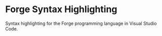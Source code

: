 # Forge Syntax Highlighting
Syntax highlighting for the Forge programming language in Visual Studio Code.
